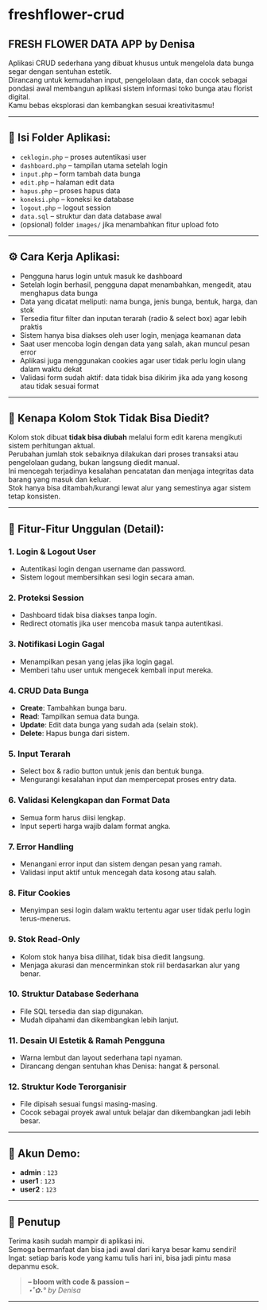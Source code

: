 # freshflower-crud

## FRESH FLOWER DATA APP by Denisa

Aplikasi CRUD sederhana yang dibuat khusus untuk mengelola data bunga segar dengan sentuhan estetik.  
Dirancang untuk kemudahan input, pengelolaan data, dan cocok sebagai pondasi awal membangun aplikasi sistem informasi toko bunga atau florist digital.  
Kamu bebas eksplorasi dan kembangkan sesuai kreativitasmu!

---

## 📁 Isi Folder Aplikasi:

- `ceklogin.php` – proses autentikasi user  
- `dashboard.php` – tampilan utama setelah login  
- `input.php` – form tambah data bunga  
- `edit.php` – halaman edit data  
- `hapus.php` – proses hapus data  
- `koneksi.php` – koneksi ke database  
- `logout.php` – logout session  
- `data.sql` – struktur dan data database awal  
- (opsional) folder `images/` jika menambahkan fitur upload foto

---

## ⚙️ Cara Kerja Aplikasi:

- Pengguna harus login untuk masuk ke dashboard
- Setelah login berhasil, pengguna dapat menambahkan, mengedit, atau menghapus data bunga
- Data yang dicatat meliputi: nama bunga, jenis bunga, bentuk, harga, dan stok
- Tersedia fitur filter dan inputan terarah (radio & select box) agar lebih praktis
- Sistem hanya bisa diakses oleh user login, menjaga keamanan data
- Saat user mencoba login dengan data yang salah, akan muncul pesan error
- Aplikasi juga menggunakan cookies agar user tidak perlu login ulang dalam waktu dekat
- Validasi form sudah aktif: data tidak bisa dikirim jika ada yang kosong atau tidak sesuai format

---

## 📌 Kenapa Kolom Stok Tidak Bisa Diedit?

Kolom stok dibuat **tidak bisa diubah** melalui form edit karena mengikuti sistem perhitungan aktual.  
Perubahan jumlah stok sebaiknya dilakukan dari proses transaksi atau pengelolaan gudang, bukan langsung diedit manual.  
Ini mencegah terjadinya kesalahan pencatatan dan menjaga integritas data barang yang masuk dan keluar.  
Stok hanya bisa ditambah/kurangi lewat alur yang semestinya agar sistem tetap konsisten.

---

## 🌸 Fitur-Fitur Unggulan (Detail):

### 1. Login & Logout User
- Autentikasi login dengan username dan password.
- Sistem logout membersihkan sesi login secara aman.

### 2. Proteksi Session
- Dashboard tidak bisa diakses tanpa login.
- Redirect otomatis jika user mencoba masuk tanpa autentikasi.

### 3. Notifikasi Login Gagal
- Menampilkan pesan yang jelas jika login gagal.
- Memberi tahu user untuk mengecek kembali input mereka.

### 4. CRUD Data Bunga
- **Create**: Tambahkan bunga baru.
- **Read**: Tampilkan semua data bunga.
- **Update**: Edit data bunga yang sudah ada (selain stok).
- **Delete**: Hapus bunga dari sistem.

### 5. Input Terarah
- Select box & radio button untuk jenis dan bentuk bunga.
- Mengurangi kesalahan input dan mempercepat proses entry data.

### 6. Validasi Kelengkapan dan Format Data
- Semua form harus diisi lengkap.
- Input seperti harga wajib dalam format angka.

### 7. Error Handling
- Menangani error input dan sistem dengan pesan yang ramah.
- Validasi input aktif untuk mencegah data kosong atau salah.

### 8. Fitur Cookies
- Menyimpan sesi login dalam waktu tertentu agar user tidak perlu login terus-menerus.

### 9. Stok Read-Only
- Kolom stok hanya bisa dilihat, tidak bisa diedit langsung.
- Menjaga akurasi dan mencerminkan stok riil berdasarkan alur yang benar.

### 10. Struktur Database Sederhana
- File SQL tersedia dan siap digunakan.
- Mudah dipahami dan dikembangkan lebih lanjut.

### 11. Desain UI Estetik & Ramah Pengguna
- Warna lembut dan layout sederhana tapi nyaman.
- Dirancang dengan sentuhan khas Denisa: hangat & personal.

### 12. Struktur Kode Terorganisir
- File dipisah sesuai fungsi masing-masing.
- Cocok sebagai proyek awal untuk belajar dan dikembangkan jadi lebih besar.

---

## 🔐 Akun Demo:

- **admin** : `123`  
- **user1** : `123`  
- **user2** : `123`

---

## 🌷 Penutup

Terima kasih sudah mampir di aplikasi ini.  
Semoga bermanfaat dan bisa jadi awal dari karya besar kamu sendiri!  
Ingat: setiap baris kode yang kamu tulis hari ini, bisa jadi pintu masa depanmu esok.

> **– bloom with code & passion –**  
> *⋆˚✿˖° by Denisa*

---
